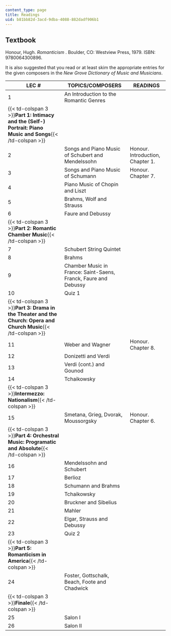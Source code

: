 ```yaml
---
content_type: page
title: Readings
uid: b81bb82d-3acd-9dba-4088-882dadf906b1
---
```


Textbook
--------

Honour, Hugh. _Romanticism_ . Boulder, CO: Westview Press, 1979. ISBN: 9780064300896.

It is also suggested that you read or at least skim the appropriate entries for the given composers in the _New Grove Dictionary of Music and Musicians_.

| LEC # | TOPICS/COMPOSERS | READINGS |
| --- | --- | --- |
| 1 | An Introduction to the Romantic Genres | &nbsp; |
| {{< td-colspan 3 >}}**Part 1: Intimacy and the (Self-) Portrait: Piano Music and Songs**{{< /td-colspan >}} |||
| 2 | Songs and Piano Music of Schubert and Mendelssohn | Honour. Introduction, Chapter 1. |
| 3 | Songs and Piano Music of Schumann | Honour. Chapter 7. |
| 4 | Piano Music of Chopin and Liszt | &nbsp; |
| 5 | Brahms, Wolf and Strauss | &nbsp; |
| 6 | Faure and Debussy | &nbsp; |
| {{< td-colspan 3 >}}**Part 2: Romantic Chamber Music**{{< /td-colspan >}} |||
| 7 | Schubert String Quintet | &nbsp; |
| 8 | Brahms | &nbsp; |
| 9 | Chamber Music in France: Saint-Saens, Franck, Faure and Debussy | &nbsp; |
| 10 | Quiz 1 | &nbsp; |
| {{< td-colspan 3 >}}**Part 3: Drama in the Theater and the Church: Opera and Church Music**{{< /td-colspan >}} |||
| 11 | Weber and Wagner | Honour. Chapter 8. |
| 12 | Donizetti and Verdi | &nbsp; |
| 13 | Verdi (cont.) and Gounod | &nbsp; |
| 14 | Tchaikowsky | &nbsp; |
| {{< td-colspan 3 >}}**Intermezzo: Nationalism**{{< /td-colspan >}} |||
| 15 | Smetana, Grieg, Dvorak, Moussorgsky | Honour. Chapter 6. |
| {{< td-colspan 3 >}}**Part 4: Orchestral Music: Programatic and Absolute**{{< /td-colspan >}} |||
| 16 | Mendelssohn and Schubert | &nbsp; |
| 17 | Berlioz | &nbsp; |
| 18 | Schumann and Brahms | &nbsp; |
| 19 | Tchaikowsky | &nbsp; |
| 20 | Bruckner and Sibelius | &nbsp; |
| 21 | Mahler | &nbsp; |
| 22 | Elgar, Strauss and Debussy | &nbsp; |
| 23 | Quiz 2 | &nbsp; |
| {{< td-colspan 3 >}}**Part 5: Romanticism in America**{{< /td-colspan >}} |||
| 24 | Foster, Gottschalk, Beach, Foote and Chadwick | &nbsp; |
| {{< td-colspan 3 >}}**Finale**{{< /td-colspan >}} |||
| 25 | Salon I | &nbsp; |
| 26 | Salon II |